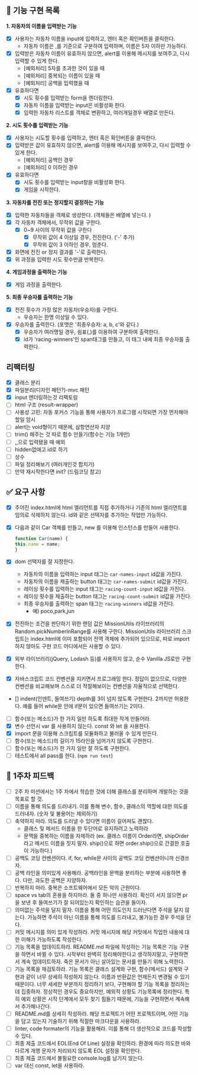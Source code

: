 ## 🎯 기능 구현 목록
**1. 자동차의 이름을 입력받는 기능**
- [x] 사용자는 자동차 이름을 input에 입력하고, 엔터 혹은 확인버튼을 클릭한다. 
  - 자동차 이름은 ,를 기준으로 구분하여 입력하며, 이름은 5자 이하만 가능하다. 
- [x] 입력받은 자동차 이름이 유효하지 않으면, alert를 이용해 메시지를 보여주고, 다시 입력할 수 있게 한다. 
  - [예외처리] 5자를 초과한 것이 있을 때 
  - [예외처리] 중복되는 이름이 있을 때 
  - [예외처리] 공백을 입력했을 때 
- [x] 유효하다면
  - [x] 시도 횟수를 입력받는 form을 렌더링한다. 
  - [x] 자동차 이름을 입력받는 input은 비활성화 한다. 
  - [x] 입력한 자동차 리스트를 객체로 변환하고, 여러개일경우 배열로 만든다. 

**2. 시도 횟수를 입력받는 기능**
- [x] 사용자는 시도할 횟수를 입력하고, 엔터 혹은 확인버튼을 클릭한다. 
- [x] 입력받은 값이 유효하지 않으면, alert를 이용해 메시지를 보여주고, 다시 입력할 수 있게 한다. 
  - [예외처리] 공백인 경우 
  - [예외처리] 0 이하인 경우
- [x] 유효하다면  
  - [x] 시도 횟수를 입력받는 input창을 비활성화 한다. 
  - [x] 게임을 시작한다. 

**3. 자동차를 전진 또는 정지할지 결정하는 기능** 
- [x] 입력한 자동차들을 객체로 생성한다. (객체들은 배열에 넣는다. )
- [x] 각 자동차 객체에서, 무작위 값을 구한다. 
  - [x] 0~9 사이의 무작위 값을 구한다 
    - [x] 무작위 값이 4 이상일 경우, 전진한다. ('-' 추가)
    - [x] 무작위 값이 3 이하인 경우, 멈춘다. 
- [x] 화면에 전진 or 정지 결과를 '-'로 출력한다. 
- [x] 위 과정을 입력한 시도 횟수만큼 반복한다. 

**4. 게임과정을 출력하는 기능**
- [x] 게임 과정을 출력한다. 

**5. 최종 우승자를 출력하는 기능** 
- [x] 전진 횟수가 가장 많은 자동차(우승자)를 구한다.
  - 우승자는 한명 이상일 수 있다. 
- [x] 우승자를 출력한다. (포맷은 '최종우승자: a, b, c'와 같다.)
  - [x] 우승자가 여러명일 경우, 쉼표(,)를 이용하여 구분하여 출력한다. 
  - [x] id가 'racing-winners'인 span태그를 만들고, 이 태그 내에 최종 우승자를 출력한다. 

## 리팩터링 
- [x] 클래스 분리 
- [x] 파일분리(디자인 패턴?)-mvc 패턴 
- [x] input 렌더링하는것 리팩토링 
- [ ] html 구조 (result-wrapper)
- [ ] 사용성 고민: 자동 포커스 기능을 통해 사용자가 프로그램 시작되면 가장 먼저해야할일 암시
- [ ] alert는 void형이기 때문에, 삼항연산자 지양 
- [ ] trim() 해주는 것 따로 함수 만들기(함수는 기능 1개만)
- [ ] ,,으로 입력됐을 때 예외 
- [ ] hidden없애고 id로 하기 
- [ ] 상수 
- [ ] 파일 정리해보기 (여러개인것 합치기)
- [ ] 만약 재시작한다면 init? (드림코딩 참고)

## ✅ 요구 사항
- [x] 주어진 index.html에 html 엘리먼트를 직접 추가하거나 기존의 html 엘리먼트를 임의로 삭제하지 않는다. id와 같은 선택자를 추가하는 작업만 가능하다.
- [x] 다음과 같이 Car 객체를 만들고, new 를 이용해 인스턴스를 만들어 사용한다.
  ```javascript
  function Car(name) {
  this.name = name;
  }
  ```
- [x] dom 선택자를 잘 지정한다. 
  - 자동차의 이름을 입력하는 input 태그는 `car-names-input` id값을 가진다.
  - 자동차의 이름을 제출하는 button 태그는 `car-names-submit` id값을 가진다.
  - 레이싱 횟수를 입력하는 input 태그는 `racing-count-input` id값을 가진다.
  - 레이싱 횟수을 제출하는 button 태그는 `racing-count-submit` id값을 가진다.
  - 최종 우승자를 출력하는 span 태그는 `racing-winners` id값을 가진다.
    - 예) <span id="racing-winners">poco,park,jun</span>
- [x] 전진하는 조건을 판단하기 위한 랜덤 값은 MissionUtils 라이브러리의 Random.pickNumberInRange를 사용해 구한다. MissionUtils 라이브러리 스크립트는 index.html에 이미 포함되어 전역 객체에 추가되어 있으므로, 따로 import 하지 않아도 구현 코드 어디에서든 사용할 수 있다.

- [x] 외부 라이브러리(jQuery, Lodash 등)를 사용하지 않고, 순수 Vanilla JS로만 구현한다.
- [x] 자바스크립트 코드 컨벤션을 지키면서 프로그래밍 한다. 정답이 없으므로, 다양한 컨벤션을 비교해보며 스스로 더 적절해보이는 컨벤션을 자율적으로 선택한다.
- [] indent(인덴트, 들여쓰기) depth를 3이 넘지 않도록 구현한다. 2까지만 허용한다. 예를 들어 while문 안에 if문이 있으면 들여쓰기는 2이다.
- [ ] 함수(또는 메소드)가 한 가지 일만 하도록 최대한 작게 만들어라.
- [x] 변수 선언시 var 를 사용하지 않는다. const 와 let 을 사용한다.
- [x] import 문을 이용해 스크립트를 모듈화하고 불러올 수 있게 만든다.
- [ ] 함수(또는 메소드)의 길이가 15라인을 넘어가지 않도록 구현한다.
- [ ] 함수(또는 메소드)가 한 가지 일만 잘 하도록 구현한다.
- [ ] 테스트에서 all pass를 한다. (`npm run test`)

## 📖 1주차 피드백 
- [ ] 2주 차 미션에서는 1주 차에서 학습한 것에 더해 클래스를 분리하며 개발하는 것을 목표로 할 것.
- [ ] 이름을 통해 의도를 드러내기. 이를 통해 변수, 함수, 클래스의 역할에 대한 의도를 드러내자. (숫자 및 불용어는 제외하기)
- [ ] 축약하지 마라. 의도를 드러낼 수 있다면 이름이 길어져도 괜찮다. 
   - 클래스 및 메서드 이름을 한 두단어로 유지하려고 노력하라 
   - 문맥을 중복하는 이름을 자제하라 (ex. 클래스 이름이 Order라면, shipOrder라고 메서드 이름을 짓지 말자. ship()으로 하면 order.ship()으로 간결한 호출이 가능하다.)
- [ ] 공백도 코딩 컨벤션이다. if, for, while문 사이의 공백도 코딩 컨벤션이니까 신경쓰자. 
- [ ] 공백 라인을 의미있게 사용해라. 공백라인을 문백을 분리하는 부분에 사용하면 좋다. 다만, 과도한 공백은 지양하자. 
- [ ] 반복하지 마라. 중복은 소프트웨어에서 모든 악의 근원이다. 
- [ ] space vs tab의 혼용을 하지마라. 둘 중 하나만 사용하라. 확신이 서지 않으면 pr을 보낸 후 들여쓰기가 잘 되어있는지 확인하는 습관을 들이자. 
- [ ] 의미없는 주석을 달지 말자. 이름을 통해 어떤 의도인지 드러난다면 주석을 달지 않는다. 가능하면 주석이 아닌 이름을 통해 의도를 드러내고, 불가능한 경우 주석을 단다. 
- [ ] 커밋 메시지를 의미 있게 작성하라. 커밋 메시지에 해당 커밋에서 작업한 내용에 대한 이해가 가능하도록 작성한다. 
- [ ] 기능 목록을 업데이트하라. README.md 파일에 작성하는 기능 목록은 기능 구현을 하면서 바뀔 수 있다. 시작부터 완벽히 정리해야한다고 생각하지말고, 구현하면서 계속 업데이트하자. 죽은 문서가 아닌 살아있는 문서를 만들기 위해 노력한다. 
- [ ] 기능 목록을 재검토하라. 기능 목록은 클래스 설계와 구현, 함수(메서드) 설계와 구현과 같이 너무 상세히 작성하지 않는다. 이름과 반환값은 언제든지 변경될 수 있기 때문이다. 너무 세세한 부분까지 정리하기 보다, 구현해야 할 기능 목록을 정리하는데 집중하자. 정상적인 경우도 중요하지만, 예외적 상황도 기능목록에 정리한다. 특히 예외 상황은 시작 단계에서 모두 찾기 힘들기 때문에, 기능을 구현하면서 계속해서 추가해나간다. 
- [ ] README.md를 상세히 작성하라. 해당 프로젝트가 어떤 프로젝트이며, 어떤 기능을 담고 있는지 기술하기 위해 적절한 마크다운을 사용하라. 
- [ ] linter, code formater의 기능을 활용해라. 이를 통해 더 생산적으로 코드를 작성할 수 있다. 
- [ ] 최종 제출 코드에서 EOL(End Of Line) 설정을 확인하라. 환경에 따라 의도한 바와 다르게 개행 문자가 처리되지 않도록 EOL 설정을 확인한다. 
- [ ] 최종 제출 코드에서 불필요한 console.log를 남기지 않는다. 
- [ ] var 대신 const, let을 사용하라. 